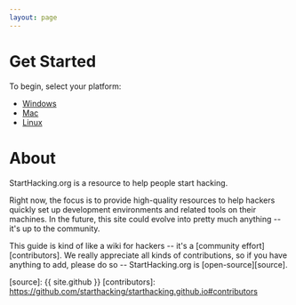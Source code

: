 ```yaml
---
layout: page
---
```


# Get Started

To begin, select your platform:

* [Windows](/windows/)
* [Mac](/mac/)
* [Linux](/linux/)

# About

StartHacking.org is a resource to help people start hacking.

Right now, the focus is to provide high-quality resources to help hackers
quickly set up development environments and related tools on their machines. In
the future, this site could evolve into pretty much anything -- it's up to the
community.

This guide is kind of like a wiki for hackers -- it's a [community
effort][contributors]. We really appreciate all kinds of contributions, so if
you have anything to add, please do so -- StartHacking.org is
[open-source][source].

[source]: {{ site.github }}
[contributors]: https://github.com/starthacking/starthacking.github.io#contributors
